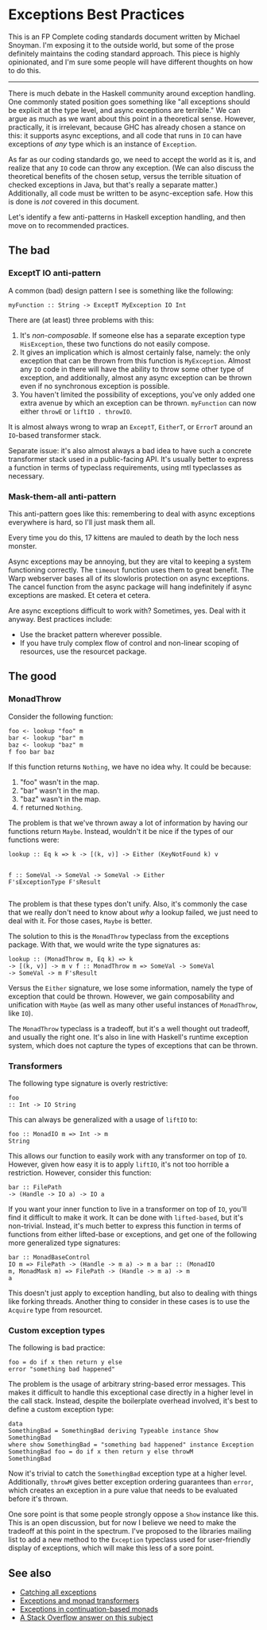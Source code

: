 # Exceptions Best Practices

<!DOCTYPE html>
<p>This is an FP Complete coding standards document written by Michael Snoyman.
I'm exposing it to the outside world, but some of the prose definitely
maintains the coding standard approach. This piece is highly opinionated, and
I'm sure some people will have different thoughts on how to do this.</p><hr/><p>There is much debate in the Haskell community around exception handling. One
commonly stated position goes something like "all exceptions should be explicit
at the type level, and async exceptions are terrible." We can argue as much as
we want about this point in a theoretical sense. However, practically, it is
irrelevant, because GHC has already chosen a stance on this: it supports async
exceptions, and all code that runs in <code>IO</code> can have exceptions of <i>any</i> type
which is an instance of <code>Exception</code>.</p><p>As far as our coding standards go, we need to accept the world as it is, and
realize that any <code>IO</code> code can throw any exception. (We can also discuss the
theoretical benefits of the chosen setup, versus the terrible situation of
checked exceptions in Java, but that's really a separate matter.) Additionally,
all code must be written to be async-exception safe. How this is done is <i>not</i>
covered in this document.</p><p>Let's identify a few anti-patterns in Haskell exception handling, and then move
on to recommended practices.</p><h2>The bad</h2><h3>ExceptT IO anti-pattern</h3><p>A common (bad) design pattern I see is something like the following:</p><pre><code class="haskell">myFunction :: String -&gt; ExceptT MyException IO Int</code></pre><p>There are (at least) three problems with this:</p><ol><li>It's <i>non-composable</i>. If someone else has a separate exception type <code>HisException</code>, these two functions do not easily compose.</li><li>It gives an implication which is almost certainly false, namely: the only exception that can be thrown from this function is <code>MyException</code>. Almost any <code>IO</code> code in there will have the ability to throw some other type of exception, and additionally, almost any async exception can be thrown even if no synchronous exception is possible.</li><li>You haven't limited the possibility of exceptions, you've only added one extra avenue by which an exception can be thrown. <code>myFunction</code> can now either <code>throwE</code> or <code>liftIO . throwIO</code>.</li></ol><p>It is almost always wrong to wrap an <code>ExceptT</code>, <code>EitherT</code>, or <code>ErrorT</code> around an <code>IO</code>-based transformer stack.</p><p>Separate issue: it's also almost always a bad idea to have such a concrete
transformer stack used in a public-facing API. It's usually better to express a
function in terms of typeclass requirements, using mtl typeclasses as
necessary.</p><h3>Mask-them-all anti-pattern</h3><p>This anti-pattern goes like this: remembering to deal with async exceptions everywhere is hard, so I'll just mask them all.</p><p>Every time you do this, 17 kittens are mauled to death by the loch ness monster.</p><p>Async exceptions may be annoying, but they are vital to keeping a system
functioning correctly. The <code>timeout</code> function uses them to great benefit. The
Warp webserver bases all of its slowloris protection on async exceptions. The
cancel function from the async package will hang indefinitely if async
exceptions are masked. Et cetera et cetera.</p><p>Are async exceptions difficult to work with? Sometimes, yes. Deal with it anyway. Best practices include:</p><ul><li>Use the bracket pattern wherever possible.</li><li>If you have truly complex flow of control and non-linear scoping of resources, use the resourcet package.</li></ul><h2>The good</h2><h3>MonadThrow</h3><p>Consider the following function:</p><pre><code class="haskell">foo &lt;- lookup "foo" m
bar &lt;- lookup "bar" m
baz &lt;- lookup "baz" m
f foo bar baz</code></pre><p>If this function returns <code>Nothing</code>, we have no idea why. It could be because:</p><ol><li>"foo" wasn't in the map.</li><li>"bar" wasn't in the map.</li><li>"baz" wasn't in the map.</li><li><code>f</code> returned <code>Nothing</code>.</li></ol><p>The problem is that we've thrown away a lot of information by having our functions return <code>Maybe</code>. Instead, wouldn't it be nice if the types of our functions were:</p><pre><code class="haskell">lookup :: Eq k =&gt; k -&gt; [(k, v)] -&gt; Either (KeyNotFound k) v

f :: SomeVal -&gt; SomeVal -&gt; SomeVal -&gt; Either F'sExceptionType F'sResult</code></pre><p>The problem is that these types don't unify. Also, it's commonly the case that
we really don't need to know about <i>why</i> a lookup failed, we just need to deal with
it. For those cases, <code>Maybe</code> is better.</p><p>The solution to this is the <code>MonadThrow</code> typeclass from the exceptions package.
With that, we would write the type signatures as:</p><pre><code class="haskell">lookup :: (MonadThrow m, Eq k) =&gt; k -&gt; [(k, v)] -&gt; m v
f :: MonadThrow m =&gt; SomeVal -&gt; SomeVal -&gt; SomeVal -&gt; m F'sResult</code></pre><p>Versus the <code>Either</code> signature, we lose some information, namely the type of
exception that could be thrown. However, we gain composability and unification
with <code>Maybe</code> (as well as many other useful instances of <code>MonadThrow</code>, like
<code>IO</code>).</p><p>The <code>MonadThrow</code> typeclass is a tradeoff, but it's a well thought out tradeoff,
and usually the right one. It's also in line with Haskell's runtime exception
system, which does not capture the types of exceptions that can be thrown.</p><h3>Transformers</h3><p>The following type signature is overly restrictive:</p><pre><code class="haskell">foo :: Int -&gt; IO String</code></pre><p>This can always be generalized with a usage of <code>liftIO</code> to:</p><pre><code class="haskell">foo :: MonadIO m =&gt; Int -&gt; m String</code></pre><p>This allows our function to easily work with any transformer on top of <code>IO</code>.
However, given how easy it is to apply <code>liftIO</code>, it's not too horrible a
restriction. However, consider this function:</p><pre><code class="haskell">bar :: FilePath -&gt; (Handle -&gt; IO a) -&gt; IO a</code></pre><p>If you want your inner function to live in a transformer on top of <code>IO</code>, you'll
find it difficult to make it work. It can be done with <code>lifted-based</code>, but it's
non-trivial. Instead, it's much better to express this function in terms of
functions from either lifted-base or exceptions, and get one of the following
more generalized type signatures:</p><pre><code class="haskell">bar :: MonadBaseControl IO m =&gt; FilePath -&gt; (Handle -&gt; m a) -&gt; m a
bar :: (MonadIO m, MonadMask m) =&gt; FilePath -&gt; (Handle -&gt; m a) -&gt; m a</code></pre><p>This doesn't just apply to exception handling, but also to dealing with things
like forking threads. Another thing to consider in these cases is to use the
<code>Acquire</code> type from resourcet.</p><h3>Custom exception types</h3><p>The following is bad practice:</p><pre><code class="haskell">foo = do
    if x then return y else error "something bad happened"</code></pre><p>The problem is the usage of arbitrary string-based error messages. This makes
it difficult to handle this exceptional case directly in a higher level in the
call stack. Instead, despite the boilerplate overhead involved, it's best to
define a custom exception type:</p><pre><code class="haskell">data SomethingBad = SomethingBad
    deriving Typeable
instance Show SomethingBad where
    show SomethingBad = "something bad happened"
instance Exception SomethingBad
foo = do
    if x then return y else throwM SomethingBad</code></pre><p>Now it's trivial to catch the <code>SomethingBad</code> exception type at a higher level.
Additionally, <code>throwM</code> gives better exception ordering guarantees than <code>error</code>,
which creates an exception in a pure value that needs to be evaluated before
it's thrown.</p><p>One sore point is that some people strongly oppose a <code>Show</code> instance like this.
This is an open discussion, but for now I believe we need to make the tradeoff
at this point in the spectrum. I've proposed to the libraries mailing list to
add a new method to the <code>Exception</code> typeclass used for user-friendly display of
exceptions, which will make this less of a sore point.</p><h2>See also</h2><ul><li><a href="https://www.fpcomplete.com/user/snoyberg/general-haskell/exceptions/catching-all-exceptions">Catching all exceptions</a></li><li><a href="https://www.fpcomplete.com/user/snoyberg/general-haskell/exceptions/exceptions-and-monad-transformers">Exceptions and monad transformers</a></li><li><a href="http://www.yesodweb.com/blog/2014/05/exceptions-cont-monads">Exceptions in continuation-based monads</a></li><li><a href="http://stackoverflow.com/questions/25752900/exceptions-and-monad-transformers/25753497#25753497">A Stack Overflow answer on this subject</a></li></ul>